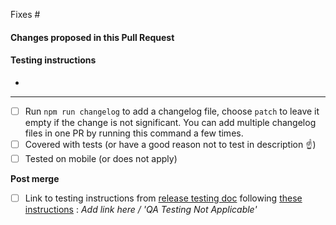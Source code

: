 Fixes #

#### Changes proposed in this Pull Request

<!--
Title: A descriptive, yet concise, title.
-->

<!--
Description: Write a brief summary about this PR. As you compose your summary, consider each of these questions and address them if appropriate. Why is this change needed? What does this change do? Were there other solutions you considered? Why did you choose to pursue this solution? Describe any trade-offs you might have had to make.
-->

<!--
Questions for PR author:
- How can this code break?
- What are we doing to make sure this code doesn't break?
-->

<!--
Images or gifs: Include before and after screenshots or gifs/videos when it makes sense.
-->

#### Testing instructions

<!--
Testing instructions: How should this be tested and how can a reviewer test the end-user functionality? Are there known issues that you plan to address in a future PR? Are there any side effects that readers should be aware of?
-->

<!--
Add as many details as possible to help others reproduce the issue and test the fix.
"Before / After" screenshots can also be very helpful when the change is visual.
-->

*

-------------------

- [ ] Run `npm run changelog` to add a changelog file, choose `patch` to leave it empty if the change is not significant. You can add multiple changelog files in one PR by running this command a few times. 
- [ ] Covered with tests (or have a good reason not to test in description ☝️)
- [ ] Tested on mobile (or does not apply)

**Post merge**

<!--
Make sure you edit the page for the current release when adding testing instructions.
We often create a blank page ahead of time for the next release.
If this PR need not be QA tested, edit to 'QA Testing Not Applicable'
-->

- [ ] Link to testing instructions from [release testing doc](https://github.com/Automattic/woocommerce-payments/wiki/Release-testing-instructions) following [these instructions](https://github.com/Automattic/woocommerce-payments/wiki/How-to-write-good-manual-testing-scenarios) : _Add link here / 'QA Testing Not Applicable'_
